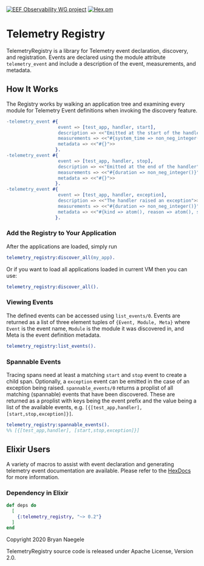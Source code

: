 [![EEF Observability WG project](https://img.shields.io/badge/EEF-Observability-black)](https://github.com/erlef/eef-observability-wg)
[![Hex.pm](https://img.shields.io/hexpm/v/telemetry_registry)](https://hex.pm/packages/telemetry_registry)

# Telemetry Registry

TelemetryRegistry is a library for Telemetry event declaration, discovery, and registration. Events
are declared using the module attribute `telemetry_event` and include a description of the event,
measurements, and metadata.

## How It Works

The Registry works by walking an application tree and examining every module for Telemetry Event definitions
when invoking the discovery feature.

```erlang
-telemetry_event #{
                   event => [test_app, handler, start],
                   description => <<"Emitted at the start of the handler">>,
                   measurements => <<"#{system_time => non_neg_integer()}">>,
                   metadata => <<"#{}">>
                  }.
-telemetry_event #{
                   event => [test_app, handler, stop],
                   description => <<"Emitted at the end of the handler">>,
                   measurements => <<"#{duration => non_neg_integer()}">>,
                   metadata => <<"#{}">>
                  }.
-telemetry_event #{
                   event => [test_app, handler, exception],
                   description => <<"The handler raised an exception">>,
                   measurements => <<"#{duration => non_neg_integer()}">>,
                   metadata => <<"#{kind => atom(), reason => atom(), stacktrace => term()}">>
                  }.
```

### Add the Registry to Your Application

After the applications are loaded, simply run

```erlang
telemetry_registry:discover_all(my_app).
```

Or if you want to load all applications loaded in current VM then you can use:

```erlang
telemetry_registry:discover_all().
```

### Viewing Events

The defined events can be accessed using `list_events/0`. Events are returned as a list of
three element tuples of `{Event, Module, Meta}` where `Event` is the event name, `Module` is the
module it was discovered in, and Meta is the event definition metadata.

```erlang
telemetry_registry:list_events().
```

### Spannable Events

Tracing spans need at least a matching `start` and `stop` event to create a child span.
Optionally, a `exception` event can be emitted in the case of an exception being raised.
`spannable_events/0` returns a proplist of all matching (spannable) events that have been
discovered. These are returned as a proplist with keys being the event prefix and the value
being a list of the available events, e.g. `[{[test_app,handler], [start,stop,exception]}]`.

```erlang
telemetry_registry:spannable_events().
%% [{[test_app,handler], [start,stop,exception]}]
```

## Elixir Users

A variety of macros to assist with event declaration and generating telemetry event documentation
are available. Please refer to the [HexDocs](https://hex.pm/packages/telemetry_registry) for more
information.

### Dependency in Elixir

``` elixir
def deps do
  [
    {:telemetry_registry, "~> 0.2"}
  ]
end
```

Copyright 2020 Bryan Naegele

TelemetryRegistry source code is released under Apache License, Version 2.0.
